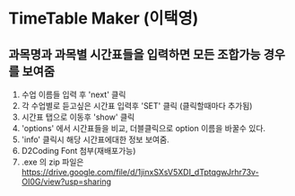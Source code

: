 # TimeTable Maker (이택영)
## 과목명과 과목별 시간표들을 입력하면 모든 조합가능 경우를 보여줌

1. 수업 이름들 입력 후 'next' 클릭
2. 각 수업별로 듣고싶은 시간표 입력후 'SET' 클릭 (클릭할때마다 추가됨)
3. 시간표 탭으로 이동후 'show' 클릭
4. 'options' 에서 시간표들을 비교, 더블클릭으로 option 이름을 바꿀수 있다.
5. 'info' 클릭시 해당 시간표에대한 정보 보여줌.
6. D2Coding Font 첨부(재배포가능)
7. .exe 의 zip 파일은 https://drive.google.com/file/d/1jinxSXsV5XDI_dTptqgwJrhr73v-OI0G/view?usp=sharing
